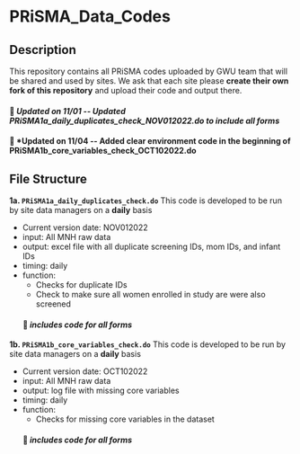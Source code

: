 # PRiSMA_Data_Codes
## Description
This repository contains all PRiSMA codes uploaded by GWU team that will be shared and used by sites. We ask that each site please **create their own fork of this repository** and upload their code and output there. 

#### :pushpin: *Updated on 11/01 -- Updated PRiSMA1a_daily_duplicates_check_NOV012022.do to include all forms*
#### :pushpin: *Updated on 11/04 -- Added clear environment code in the beginning of PRiSMA1b_core_variables_check_OCT102022.do

## File Structure
**1a\. `PRiSMA1a_daily_duplicates_check.do`** This code is developed to be run by site data managers on a **daily** basis
   - Current version date: NOV012022 
   - input: All MNH raw data
   - output: excel file with all duplicate screening IDs, mom IDs, and infant IDs
   - timing: daily  
   - function: 
     - Checks for duplicate IDs 
     - Check to make sure all women enrolled in study are were also screened
     #### :pushpin: *includes code for all forms*
     
**1b\. `PRiSMA1b_core_variables_check.do`** This code is developed to be run by site data managers on a **daily** basis
   - Current version date: OCT102022 
   - input: All MNH raw data
   - output: log file with missing core variables 
   - timing: daily  
   - function: 
     - Checks for missing core variables in the dataset 
     #### :pushpin: *includes code for all forms*

